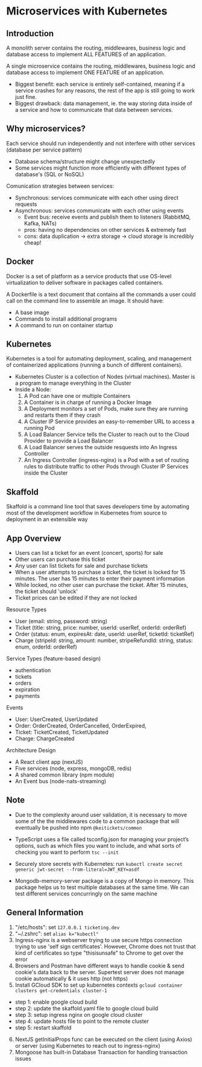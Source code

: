 # Microservices with Kubernetes

## Introduction

A monolith server contains the routing, middlewares, business logic and database access to implement ALL FEATURES of an application.

A single microservice contains the routing, middlewares, business logic and database access to implement ONE FEATURE of an application.

- Biggest benefit: each service is entirely self-contained, meaning if a service crashes for any reasons, the rest of the app is still going to work just fine.
- Biggest drawback: data management, ie. the way storing data inside of a service and how to communicate that data between services.

## Why microservices?

Each service should run independently and not interfere with other services (database per service pattern)

- Database schema/structure might change unexpectedly
- Some services might function more efficiently with different types of database's (SQL or NoSQL)

Comunication strategies between services:

- Synchronous: services communicate with each other using direct requests
- Asynchronous: services communicate with each other using events
  - Event bus: receive events and publish them to listeners (RabbitMQ, Kafka, NATs)
  - pros: having no dependencies on other services & extremely fast
  - cons: data duplication -> extra storage -> cloud storage is incredibly cheap!

## Docker

Docker is a set of platform as a service products that use OS-level virtualization to deliver software in packages called containers.

A Dockerfile is a text document that contains all the commands a user could call on the command line to assemble an image. It should have:

- A base image
- Commands to install additional programs
- A command to run on container startup

## Kubernetes

Kubernetes is a tool for automating deployment, scaling, and management of containerized applications (running a bunch of different containers).

- Kubernetes Cluster is a collection of Nodes (virtual machines). Master is a program to manage everything in the Cluster
- Inside a Node:
  1. A Pod can have one or multiple Containers
  2. A Container is in charge of running a Docker Image
  3. A Deployment monitors a set of Pods, make sure they are running and restarts them if they crash
  4. A Cluster IP Service provides an easy-to-remember URL to access a running Pod
  5. A Load Balancer Service tells the Cluster to reach out to the Cloud Provider to provide a Load Balancer
  6. A Load Balancer serves the outside resquests into An Ingress Controller
  7. An Ingress Controller (ingress-nginx) is a Pod with a set of routing rules to distribute traffic to other Pods through Cluster IP Services inside the Cluster

## Skaffold

Skaffold is a command line tool that saves developers time by automating most of the development workflow in Kubernetes from source to deployment in an extensible way

## App Overview

- Users can list a ticket for an event (concert, sports) for sale
- Other users can purchase this ticket
- Any user can list tickets for sale and purchase tickets
- When a user attempts to purchase a ticket, the ticket is locked for 15 minutes. The user has 15 minutes to enter their payment information
- While locked, no other user can purchase the ticket. After 15 minutes, the ticket should 'unlock'
- Ticket prices can be edited if they are not locked

Resource Types

- User (email: string, password: string)
- Ticket (title: string, price: number, userId: userRef, orderId: orderRef)
- Order (status: enum, expiresAt: date, userId: userRef, ticketId: ticketRef)
- Charge (stripeId: string, amount: number, stripeRefundId: string, status: enum, orderId: orderRef)

Service Types (feature-based design)

- authentication
- tickets
- orders
- expiration
- payments

Events

- User: UserCreated, UserUpdated
- Order: OrderCreated, OrderCancelled, OrderExpired,
- Ticket: TicketCreated, TicketUpdated
- Charge: ChargeCreated

Architecture Design

- A React client app (nextJS)
- Five services (node, express, mongoDB, redis)
- A shared common library (npm module)
- An Event bus (node-nats-streaming)

## Note

- Due to the complexity around user validation, it is necessary to move some of the the middlewares code to a common package that will eventually be pushed into npm `@keitickets/common`

- TypeScript uses a file called tsconfig.json for managing your project’s options, such as which files you want to include, and what sorts of checking you want to perform `tsc --init`

- Securely store secrets with Kubernetes: run `kubectl create secret generic jwt-secret --from-literal=JWT_KEY=asdf`

- Mongodb-memory-server package is a copy of Mongo in memory. This package helps us to test multiple databases at the same time. We can test different services concurringly on the same machine

## General Information

1. "/etc/hosts": set `127.0.0.1 ticketing.dev`
2. "~/.zshrc": set `alias k="kubectl"`
3. Ingress-nginx is a webserver trying to use secure https connection trying to use 'self sign certificates'. However, Chrome does not trust that kind of certificates so type "thisisunsafe" to Chrome to get over the error
4. Browsers and Postman have different ways to handle cookie & send cookie's data back to the server. Supertest server does not manage cookie automatically & it uses http (not https)
5. Install GCloud SDK to set up kubernetes contexts `gcloud container clusters get-credentials cluster-1`

- step 1: enable google cloud build
- step 2: update the skaffold.yaml file to google cloud build
- step 3: setup ingress nginx on google cloud cluster
- step 4: update hosts file to point to the remote cluster
- step 5: restart skaffold

6. NextJS getInitialProps func can be executed on the client (using Axios) or server (using Kubernetes to reach out to ingress-nginx)
7. Mongoose has built-in Database Transaction for handling transaction issues
